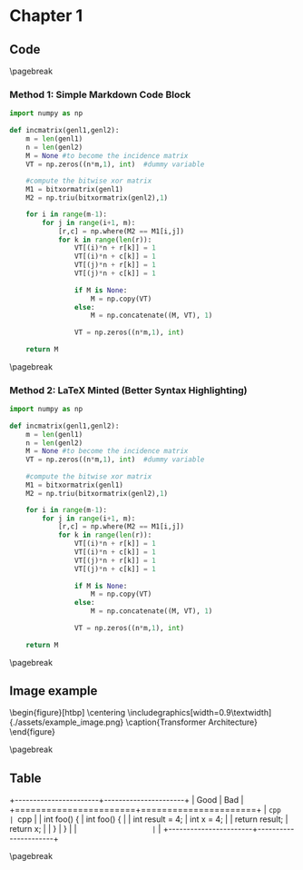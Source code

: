 # Chapter 1

## Code

\pagebreak
### Method 1: Simple Markdown Code Block

```python
import numpy as np
    
def incmatrix(genl1,genl2):
    m = len(genl1)
    n = len(genl2)
    M = None #to become the incidence matrix
    VT = np.zeros((n*m,1), int)  #dummy variable
    
    #compute the bitwise xor matrix
    M1 = bitxormatrix(genl1)
    M2 = np.triu(bitxormatrix(genl2),1) 

    for i in range(m-1):
        for j in range(i+1, m):
            [r,c] = np.where(M2 == M1[i,j])
            for k in range(len(r)):
                VT[(i)*n + r[k]] = 1
                VT[(i)*n + c[k]] = 1
                VT[(j)*n + r[k]] = 1
                VT[(j)*n + c[k]] = 1
                
                if M is None:
                    M = np.copy(VT)
                else:
                    M = np.concatenate((M, VT), 1)
                
                VT = np.zeros((n*m,1), int)
    
    return M
```

\pagebreak
### Method 2: LaTeX Minted (Better Syntax Highlighting)

```python
import numpy as np
    
def incmatrix(genl1,genl2):
    m = len(genl1)
    n = len(genl2)
    M = None #to become the incidence matrix
    VT = np.zeros((n*m,1), int)  #dummy variable
    
    #compute the bitwise xor matrix
    M1 = bitxormatrix(genl1)
    M2 = np.triu(bitxormatrix(genl2),1) 

    for i in range(m-1):
        for j in range(i+1, m):
            [r,c] = np.where(M2 == M1[i,j])
            for k in range(len(r)):
                VT[(i)*n + r[k]] = 1
                VT[(i)*n + c[k]] = 1
                VT[(j)*n + r[k]] = 1
                VT[(j)*n + c[k]] = 1
                
                if M is None:
                    M = np.copy(VT)
                else:
                    M = np.concatenate((M, VT), 1)
                
                VT = np.zeros((n*m,1), int)
    
    return M
```


\pagebreak
## Image example

\begin{figure}[htbp]
\centering
\includegraphics[width=0.9\textwidth]{./assets/example_image.png}
\caption{Transformer Architecture}
\end{figure}

\pagebreak

## Table

+-----------------------+----------------------+
| Good                  | Bad                  |
+=======================+======================+
| ```cpp                | ```cpp               |
| int foo() {           | int foo() {          |
|     int result = 4;   |     int x = 4;       |
|     return result;    |     return x;        |
| }                     | }                    |
| ```                   | ```                  |
+-----------------------+----------------------+


\pagebreak